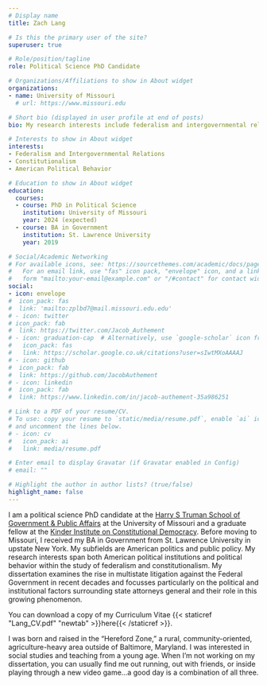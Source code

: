 ```yaml
---
# Display name
title: Zach Lang

# Is this the primary user of the site?
superuser: true

# Role/position/tagline
role: Political Science PhD Candidate

# Organizations/Affiliations to show in About widget
organizations:
- name: University of Missouri
  # url: https://www.missouri.edu

# Short bio (displayed in user profile at end of posts)
bio: My research interests include federalism and intergovernmental relations, constitutionalism, and American political behavior

# Interests to show in About widget
interests:
- Federalism and Intergovernmental Relations
- Constitutionalism 
- American Political Behavior

# Education to show in About widget
education:
  courses:
  - course: PhD in Political Science
    institution: University of Missouri
    year: 2024 (expected)
  - course: BA in Government
    institution: St. Lawrence University
    year: 2019

# Social/Academic Networking
# For available icons, see: https://sourcethemes.com/academic/docs/page-builder/#icons
#   For an email link, use "fas" icon pack, "envelope" icon, and a link in the
#   form "mailto:your-email@example.com" or "/#contact" for contact widget.
social:
- icon: envelope
#  icon_pack: fas
#  link: 'mailto:zplbd7@mail.missouri.edu.edu'
# - icon: twitter
# icon_pack: fab
#  link: https://twitter.com/Jacob_Authement
# - icon: graduation-cap  # Alternatively, use `google-scholar` icon from `ai` icon pack
#   icon_pack: fas
#   link: https://scholar.google.co.uk/citations?user=sIwtMXoAAAAJ
# - icon: github
#  icon_pack: fab
#  link: https://github.com/JacobAuthement
# - icon: linkedin
#  icon_pack: fab
#  link: https://www.linkedin.com/in/jacob-authement-35a986251

# Link to a PDF of your resume/CV.
# To use: copy your resume to `static/media/resume.pdf`, enable `ai` icons in `params.toml`, 
# and uncomment the lines below.
# - icon: cv
#   icon_pack: ai
#   link: media/resume.pdf

# Enter email to display Gravatar (if Gravatar enabled in Config)
# email: ""

# Highlight the author in author lists? (true/false)
highlight_name: false
---
```


I am a political science PhD candidate at the [Harry S Truman School of Government & Public Affairs](https://truman.missouri.edu) at the University of Missouri and a graduate fellow at the [Kinder Institute on Constitutional Democracy](https://democracy.missouri.edu/). Before moving to Missouri, I received my BA in Government from St. Lawrence University in upstate New York. My subfields are American politics and public policy. My research interests span both American political institutions and political behavior within the study of federalism and constitutionalism. My dissertation examines the rise in multistate litigation against the Federal Government in recent decades and focusses particularly on the political and institutional factors surrounding state attorneys general and their role in this growing phenomenon.

You can download a copy of my Curriculum Vitae {{< staticref "Lang_CV.pdf" "newtab" >}}here{{< /staticref >}}.

I was born and raised in the “Hereford Zone,” a rural, community-oriented, agriculture-heavy area outside of Baltimore, Maryland. I was interested in social studies and teaching from a young age. When I’m not working on my dissertation, you can usually find me out running, out with friends, or inside playing through a new video game…a good day is a combination of all three.
